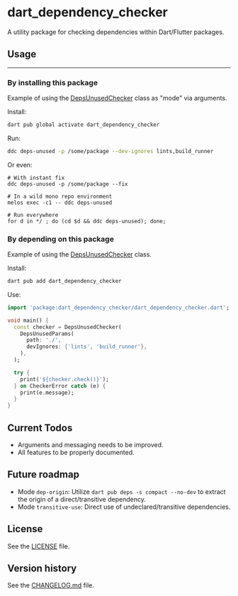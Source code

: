 # dart_dependency_checker

A utility package for checking dependencies within Dart/Flutter packages.

## Usage

<hr />

### By installing this package

Example of using the [DepsUnusedChecker](https://pub.dev/documentation/dart_dependency_checker/latest/dart_dependency_checker/DepsUnusedChecker-class.html) class as "mode" via arguments.

Install:
```bash
dart pub global activate dart_dependency_checker
```

Run:
```bash
ddc deps-unused -p /some/package --dev-ignores lints,build_runner
```

Or even:
```
# With instant fix
ddc deps-unused -p /some/package --fix

# In a wild mono repo environment
melos exec -c1 -- ddc deps-unused

# Run everywhere
for d in */ ; do (cd $d && ddc deps-unused); done;
```

### By depending on this package

Example of using the [DepsUnusedChecker](https://pub.dev/documentation/dart_dependency_checker/latest/dart_dependency_checker/DepsUnusedChecker-class.html) class.

Install:
```bash
dart pub add dart_dependency_checker
```

Use:
```dart
import 'package:dart_dependency_checker/dart_dependency_checker.dart';

void main() {
  const checker = DepsUnusedChecker(
    DepsUnusedParams(
      path: './',
      devIgnores: {'lints', 'build_runner'},
    ),
  );

  try {
    print('${checker.check()}');
  } on CheckerError catch (e) {
    print(e.message);
  }
}
 ```

## Current Todos

- Arguments and messaging needs to be improved.
- All features to be properly documented.

## Future roadmap

- Mode `dep-origin`: Utilize `dart pub deps -s compact --no-dev` to extract the origin of a direct/transitive dependency.
- Mode `transitive-use`: Direct use of undeclared/transitive dependencies.

## License

See the [LICENSE](LICENSE) file.

## Version history

See the [CHANGELOG.md](CHANGELOG.md) file.
